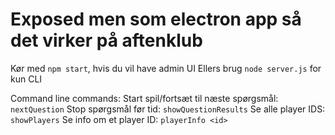 ﻿# Exposed men som electron app så det virker på aftenklub

Kør med `npm start`, hvis du vil have admin UI
Ellers brug `node server.js` for kun CLI

Command line commands:
Start spil/fortsæt til næste spørgsmål: `nextQuestion`
Stop spørgsmål før tid: `showQuestionResults`
Se alle player IDS: `showPlayers`
Se info om et player ID: `playerInfo <id>`
